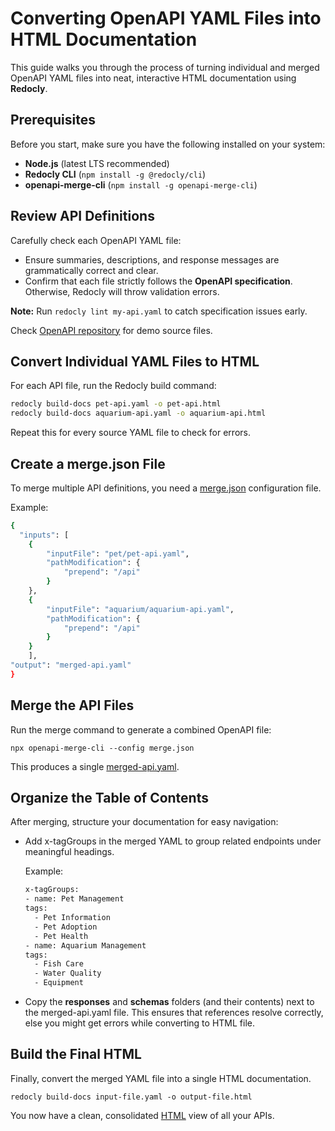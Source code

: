 # Converting OpenAPI YAML Files into HTML Documentation

This guide walks you through the process of turning individual and merged OpenAPI YAML files into neat, interactive HTML documentation using **Redocly**.

## Prerequisites

Before you start, make sure you have the following installed on your system:

- **Node.js** (latest LTS recommended)  
- **Redocly CLI** (`npm install -g @redocly/cli`)  
- **openapi-merge-cli** (`npm install -g openapi-merge-cli`)  


## Review API Definitions

Carefully check each OpenAPI YAML file:

- Ensure summaries, descriptions, and response messages are grammatically correct and clear.  
- Confirm that each file strictly follows the **OpenAPI specification**. Otherwise, Redocly will throw validation errors.

**Note:** Run `redocly lint my-api.yaml` to catch specification issues early.  

Check [OpenAPI repository](https://github.com/Venki309/openapi) for demo source files.

## Convert Individual YAML Files to HTML

For each API file, run the Redocly build command:

```bash
redocly build-docs pet-api.yaml -o pet-api.html
redocly build-docs aquarium-api.yaml -o aquarium-api.html
```
Repeat this for every source YAML file to check for errors.

## Create a merge.json File

To merge multiple API definitions, you need a [merge.json](https://github.com/Venki309/openapi/blob/main/openapi-merge.json) configuration file.

Example:

```bash
{
  "inputs": [
    {
        "inputFile": "pet/pet-api.yaml",
        "pathModification": {
            "prepend": "/api"
        }
    },
    {
        "inputFile": "aquarium/aquarium-api.yaml",
        "pathModification": {
            "prepend": "/api"
        }
    }
    ],
"output": "merged-api.yaml"
}
```

## Merge the API Files

Run the merge command to generate a combined OpenAPI file:

```
npx openapi-merge-cli --config merge.json
```

This produces a single [merged-api.yaml](https://github.com/Venki309/openapi/blob/main/merged-api.yaml).

## Organize the Table of Contents

After merging, structure your documentation for easy navigation:

- Add x-tagGroups in the merged YAML to group related endpoints under meaningful headings.
    
    Example:

    ```bash
    x-tagGroups:
  - name: Pet Management
    tags:
      - Pet Information
      - Pet Adoption
      - Pet Health
  - name: Aquarium Management
    tags:
      - Fish Care
      - Water Quality
      - Equipment
    ```

- Copy the **responses** and **schemas** folders (and their contents) next to the merged-api.yaml file. This ensures that references resolve correctly, else you might get errors while converting to HTML file.

## Build the Final HTML

Finally, convert the merged YAML file into a single HTML documentation.

```
redocly build-docs input-file.yaml -o output-file.html
```

You now have a clean, consolidated [HTML](https://venki309.github.io/openapi/) view of all your APIs.


